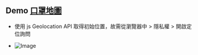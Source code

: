 ## Demo [口罩地圖](https://timchen10001.github.io/mask-map/)

- 使用 js Geolocation API 取得初始位置，故需從瀏覽器中 > 隱私權 > 開啟定位詢問

- ![Image](https://upload.cc/i1/2021/02/27/I8Lu0p.png)
